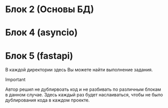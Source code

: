 # Блок 2 (Основы БД)
# Блок 4 (asyncio)
# Блок 5 (fastapi)

В каждой директории здесь Вы можете найти выполнение задания. 

> [!IMPORTANT]
> Автор решил не дублирвоать код и не разбивать по различным блокам в данном случае.
> Здесь каждый раз будет наслаиваться, чтобы не было дублирования кода в каждом проекте.

